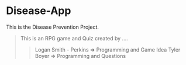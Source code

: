 # Disease-App
This is the Disease Prevention Project.
> This is an RPG game and Quiz created by ....
>> Logan Smith - Perkins => Programming and Game Idea
>> Tyler Boyer => Programming and Questions